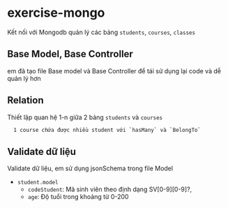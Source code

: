 # exercise-mongo

Kết nối với Mongodb quản lý các bảng `students`, `courses`, `classes`

## Base Model, Base Controller

em đã tạo file Base model và Base Controller để tái sử dụng lại code và dễ quản lý hơn

## Relation

Thiết lập quan hệ 1-n giữa 2 bảng `students` và `courses`
```sh
  1 course chứa được nhiều student với `hasMany` và `BelongTo`
```
## Validate dữ liệu

Validate dữ liệu, em sử dụng jsonSchema trong file Model
- `student.model`
    + `codeStudent`: Mã sinh viên theo định dạng SV[0-9][0-9]?,
    + `age`: Độ tuổi trong khoảng từ 0-200



